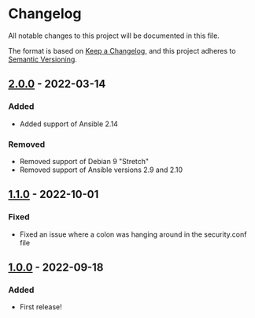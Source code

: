 # Changelog
All notable changes to this project will be documented in this file.

The format is based on [Keep a Changelog](https://keepachangelog.com/en/1.0.0/),
and this project adheres to [Semantic Versioning](https://semver.org/spec/v2.0.0.html).

<!--
## Unreleased
-->

## [2.0.0] - 2022-03-14
### Added
- Added support of Ansible 2.14

### Removed
- Removed support of Debian 9 "Stretch"
- Removed support of Ansible versions 2.9 and 2.10

## [1.1.0] - 2022-10-01
### Fixed
- Fixed an issue where a colon was hanging around in the security.conf file

## [1.0.0] - 2022-09-18
### Added
- First release!

[2.0.0]: https://github.com/SamK/ansible-role-acng/releases/tag/2.0.0
[1.1.0]: https://github.com/SamK/ansible-role-acng/releases/tag/1.1.0
[1.0.0]: https://github.com/SamK/ansible-role-acng/releases/tag/1.0.0
